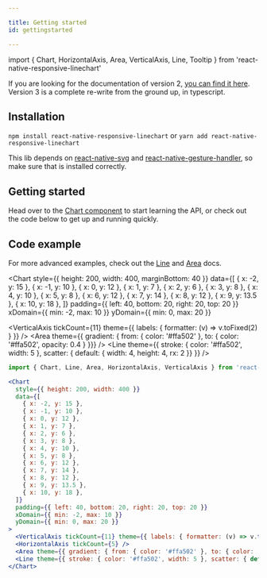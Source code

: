 ```yaml
---

title: Getting started
id: gettingstarted

---
```


import { Chart, HorizontalAxis, Area, VerticalAxis, Line, Tooltip } from 'react-native-responsive-linechart'

If you are looking for the documentation of version 2, [you can find it here](https://github.com/react-native-community/react-native-svg).
Version 3 is a complete re-write from the ground up, in typescript.

## Installation

`npm install react-native-responsive-linechart` or `yarn add react-native-responsive-linechart`

This lib depends on [react-native-svg](https://github.com/react-native-community/react-native-svg) and [react-native-gesture-handler](https://github.com/software-mansion/react-native-gesture-handler), so make sure that is installed correctly.

## Getting started

Head over to the [Chart component](chart.md) to start learning the API, or check out the code below to get up and running quickly.

## Code example

For more advanced examples, check out the [Line](line.md) and [Area](area.md) docs.

<Chart
  style={{ height: 200, width: 400, marginBottom: 40 }}
  data={[
    { x: -2, y: 15 },
    { x: -1, y: 10 },
    { x: 0, y: 12 },
    { x: 1, y: 7 },
    { x: 2, y: 6 },
    { x: 3, y: 8 },
    { x: 4, y: 10 },
    { x: 5, y: 8 },
    { x: 6, y: 12 },
    { x: 7, y: 14 },
    { x: 8, y: 12 },
    { x: 9, y: 13.5 },
    { x: 10, y: 18 },
  ]}
  padding={{ left: 40, bottom: 20, right: 20, top: 20 }}
  xDomain={{ min: -2, max: 10 }}
  yDomain={{ min: 0, max: 20 }}
>
  <VerticalAxis tickCount={11} theme={{ labels: { formatter: (v) => v.toFixed(2) } }} />
  <HorizontalAxis tickCount={5} />
  <Area theme={{ gradient: { from: { color: '#ffa502' }, to: { color: '#ffa502', opacity: 0.4 } }}} />
  <Line theme={{ stroke: { color: '#ffa502', width: 5 }, scatter: { default: { width: 4, height: 4, rx: 2 }} }} />
</Chart>


```jsx
import { Chart, Line, Area, HorizontalAxis, VerticalAxis } from 'react-native-responsive-linechart'

<Chart
  style={{ height: 200, width: 400 }}
  data={[
    { x: -2, y: 15 },
    { x: -1, y: 10 },
    { x: 0, y: 12 },
    { x: 1, y: 7 },
    { x: 2, y: 6 },
    { x: 3, y: 8 },
    { x: 4, y: 10 },
    { x: 5, y: 8 },
    { x: 6, y: 12 },
    { x: 7, y: 14 },
    { x: 8, y: 12 },
    { x: 9, y: 13.5 },
    { x: 10, y: 18 },
  ]}
  padding={{ left: 40, bottom: 20, right: 20, top: 20 }}
  xDomain={{ min: -2, max: 10 }}
  yDomain={{ min: 0, max: 20 }}
>
  <VerticalAxis tickCount={11} theme={{ labels: { formatter: (v) => v.toFixed(2) } }} />
  <HorizontalAxis tickCount={5} />
  <Area theme={{ gradient: { from: { color: '#ffa502' }, to: { color: '#ffa502', opacity: 0.4 } }}} />
  <Line theme={{ stroke: { color: '#ffa502', width: 5 }, scatter: { default: { width: 4, height: 4, rx: 2 }} }} />
</Chart>
```

